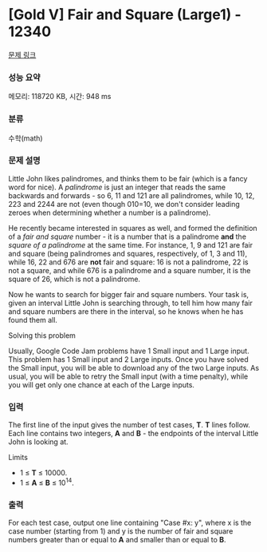 # [Gold V] Fair and Square (Large1) - 12340 

[문제 링크](https://www.acmicpc.net/problem/12340) 

### 성능 요약

메모리: 118720 KB, 시간: 948 ms

### 분류

수학(math)

### 문제 설명

<p>Little John likes palindromes, and thinks them to be fair (which is a fancy word for nice). A <em>palindrome</em> is just an integer that reads the same backwards and forwards - so 6, 11 and 121 are all palindromes, while 10, 12, 223 and 2244 are not (even though 010=10, we don't consider leading zeroes when determining whether a number is a palindrome).</p>

<p>He recently became interested in squares as well, and formed the definition of a <em>fair and square</em> number - it is a number that is a palindrome <strong>and</strong> the <em>square of a palindrome</em> at the same time. For instance, 1, 9 and 121 are fair and square (being palindromes and squares, respectively, of 1, 3 and 11), while 16, 22 and 676 are <strong>not</strong> fair and square: 16 is not a palindrome, 22 is not a square, and while 676 is a palindrome and a square number, it is the square of 26, which is not a palindrome.</p>

<p>Now he wants to search for bigger fair and square numbers. Your task is, given an interval Little John is searching through, to tell him how many fair and square numbers are there in the interval, so he knows when he has found them all.</p>

<p>Solving this problem</p>

<p>Usually, Google Code Jam problems have 1 Small input and 1 Large input. This problem has 1 Small input and 2 Large inputs. Once you have solved the Small input, you will be able to download any of the two Large inputs. As usual, you will be able to retry the Small input (with a time penalty), while you will get only one chance at each of the Large inputs.</p>

### 입력 

 <p>The first line of the input gives the number of test cases, <strong>T</strong>. <strong>T</strong> lines follow. Each line contains two integers, <strong>A</strong> and <strong>B</strong> - the endpoints of the interval Little John is looking at.</p>

<p>Limits</p>

<ul>
	<li>1 ≤ <strong>T</strong> ≤ 10000.</li>
	<li>1 ≤ <strong>A</strong> ≤ <strong>B</strong> ≤ 10<sup>14</sup>.</li>
</ul>

### 출력 

 <p>For each test case, output one line containing "Case #x: y", where x is the case number (starting from 1) and y is the number of fair and square numbers greater than or equal to <strong>A</strong> and smaller than or equal to <strong>B</strong>.</p>

